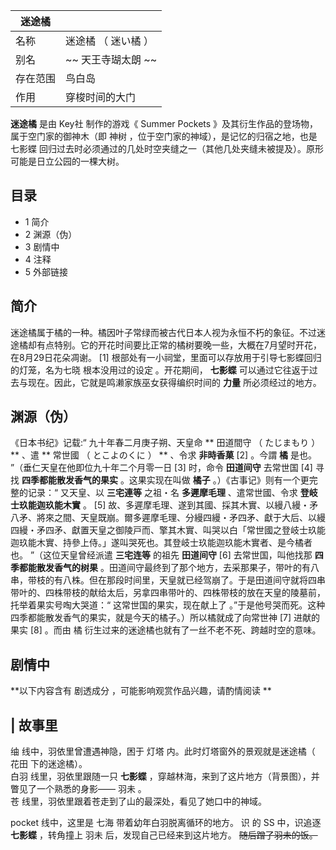 |  迷途橘  ||
|---|---|
|名称  |  迷途橘  （  迷い橘  ）   |
|别名  |  ~~ 天王寺瑚太朗  ~~  |
|存在范围  |  鸟白岛   |
|作用  |  穿梭时间的大门   |
  
**迷途橘** 是由  Key社  制作的游戏《  Summer Pockets  》及其衍生作品的登场物，属于空门家的御神木（即  神树
，位于空门家的神域），是记忆的归宿之地，也是  七影蝶  回归过去时必须通过的几处时空夹缝之一（其他几处夹缝未被提及）。原形可能是日立公园的一棵大树。

##  目录

  * 1  简介 
  * 2  渊源（伪） 
  * 3  剧情中 
  * 4  注释 
  * 5  外部链接 

##  简介

迷途橘属于橘的一种。橘因叶子常绿而被古代日本人视为永恒不朽的象征。不过迷途橘却有点特别。它的开花时间要比正常的橘树要晚一些，大概在7月望时开花，在8月29日花朵凋谢。
[1]  根部处有一小祠堂，里面可以存放用于引导七影蝶回归的灯笼，名为七晓  根本没用过的设定  。开花期间， **七影蝶**
可以通过它往返于过去与现在。因此，它就是鸣濑家族巫女获得编织时间的 **力量** 所必须经过的地方。

##  渊源（伪）

《日本书纪》记载:“  九十年春二月庚子朔、天皇命 ** 田道間守  （  たじまもり  ）  ** 、遣 ** 常世國  （  とこよのくに  ）  **
、令求 **非時香菓** [2]  。今謂 **橘** 是也。  ”（垂仁天皇在他即位九十年二个月零一日  [3]  时，命令 **田道间守** 去常世国
[4]  寻找 **四季都能散发香气的果实** 。这果实现在叫做 **橘子** 。）《古事记》则有一个更完整的记录：“  又天皇、以 **三宅連等**
之祖・名 **多遲摩毛理** 、遣常世國、令求 **登岐士玖能迦玖能木實** 。  [5]
故、多遲摩毛理、遂到其國、採其木實、以縵八縵・矛八矛、將來之間、天皇既崩。爾多遲摩毛理、分縵四縵・矛四矛、獻于大后、以縵四縵・矛四矛、獻置天皇之御陵戸而、擎其木實、叫哭以白「常世國之登岐士玖能迦玖能木實、持參上侍。」遂叫哭死也。其登岐士玖能迦玖能木實者、是今橘者也。
”（这位天皇曾经派遣 **三宅连等** 的祖先 **田道间守** [6]  去常世国，叫他找那 **四季都能散发香气的树果**
。田道间守最终到了那个地方，去采那果子，带叶的有八串，带枝的有八株。但在那段时间里，天皇就已经驾崩了。于是田道间守就将四串带叶的、四株带枝的献给太后，另拿四串带叶的、四株带枝的放在天皇的陵墓前，托举着果实号啕大哭道：“
这常世国的果实，现在献上了  。”于是他号哭而死。这种四季都能散发香气的果实，就是今天的橘子。）所以橘就成了向常世神  [7]  进献的果实  [8]
。而由  橘  衍生过来的迷途橘也就有了一丝不老不死、跨越时空的意味。

##  剧情中

**以下内容含有 剧透成分  ，可能影响观赏作品兴趣，请酌情阅读 **

|  故事里  
---  
䌷  线中，羽依里曾遭遇神隐，困于  灯塔  内。此时灯塔窗外的景观就是迷途橘（  花田  下的迷途橘）。 </br> 白羽  线里，羽依里跟随一只
**七影蝶** ，穿越林海，来到了这片地方（背景图），并瞥见了一个熟悉的身影——  羽未  。 </br> 苍
线里，羽依里跟着苍走到了山的最深处，看见了她口中的神域。 </br>

pocket  线中，这里是  七海  带着幼年白羽脱离循环的地方。  识  的  SS  中，识追逐 **七影蝶** ，转角撞上  羽未
后，发现自己已经来到这片地方。 ~~随后蹭了羽未的饭。~~ </br>  
  